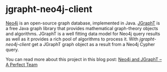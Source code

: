 jgrapht-neo4j-client
====================

[Neo4j](http://neo4j.com) is an open-source graph database, implemented in Java. [JGraphT](http://jgrapht.org/) is a free Java graph library that provides mathematical graph-theory objects and algorithms. JGraphT is a well fitting data model for Neo4j query results as well as it provides a rich pool of algorithms to process it. With *jgrapht-neo4j-client* get a JGraphT graph object as a result from a Neo4j Cypher query.

You can read more about this project in this blog post: [Neo4j and JGraphT – A Perfect Team](https://murygin.wordpress.com/2015/06/25/neo4j-cypher-jgrapht/)
